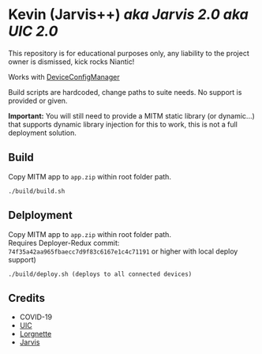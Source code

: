 # Kevin (Jarvis++) _aka Jarvis 2.0 aka UIC 2.0_  

This repository is for educational purposes only, any liability to the project owner is dismissed, kick rocks Niantic!  

Works with [DeviceConfigManager](https://github.com/versx/DeviceConfigManager)  

Build scripts are hardcoded, change paths to suite needs. No support is provided or given.  

**Important:** You will still need to provide a MITM static library (or dynamic...) that supports dynamic library injection for this to work, this is not a full deployment solution.  

## Build  
Copy MITM app to `app.zip` within root folder path.  
```
./build/build.sh
```

## Delployment  
Copy MITM app to `app.zip` within root folder path.  
Requires Deployer-Redux commit: `74f35a42aa965fbaecc7d9f83c6167e1c4c71191` or higher with local deploy support)  
```
./build/deploy.sh (deploys to all connected devices)  
```

## Credits  
- COVID-19
- [UIC](https://github.com/RealDeviceMap/RealDeviceMap-UIControl)  
- [Lorgnette](https://gitlab.com/mzsmakr/Lorgnette)  
- [Jarvis](https://gitlab.com/dergel/jarvis)  
